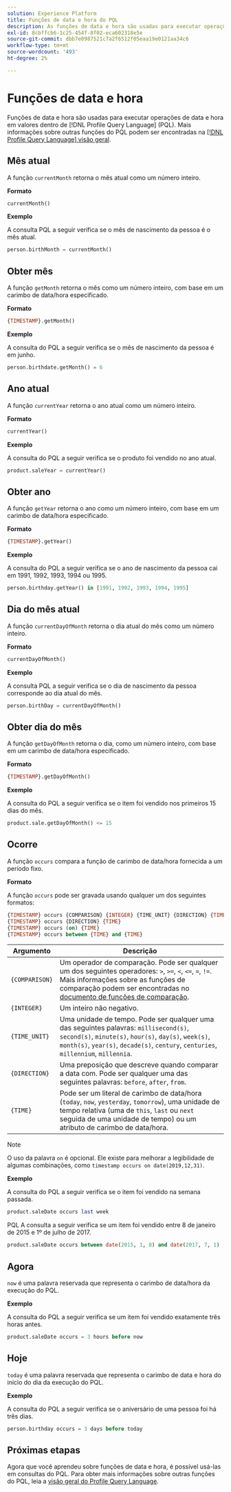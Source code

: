 ```yaml
---
solution: Experience Platform
title: Funções de data e hora do PQL
description: As funções de data e hora são usadas para executar operações de data e hora em valores no Profile Query Language (PQL).
exl-id: 8cbffcb6-1c25-454f-8f02-eca602318e5e
source-git-commit: dbb7e0987521c7a2f6512f05eaa19e0121aa34c6
workflow-type: tm+mt
source-wordcount: '493'
ht-degree: 2%

---
```


# Funções de data e hora

Funções de data e hora são usadas para executar operações de data e hora em valores dentro de [!DNL Profile Query Language] (PQL). Mais informações sobre outras funções do PQL podem ser encontradas na [[!DNL Profile Query Language] visão geral](./overview.md).

## Mês atual

A função `currentMonth` retorna o mês atual como um número inteiro.

**Formato**

```sql
currentMonth()
```

**Exemplo**

A consulta PQL a seguir verifica se o mês de nascimento da pessoa é o mês atual.

```sql
person.birthMonth = currentMonth()
```

## Obter mês

A função `getMonth` retorna o mês como um número inteiro, com base em um carimbo de data/hora especificado.

**Formato**

```sql
{TIMESTAMP}.getMonth()
```

**Exemplo**

A consulta do PQL a seguir verifica se o mês de nascimento da pessoa é em junho.

```sql
person.birthdate.getMonth() = 6
```

## Ano atual

A função `currentYear` retorna o ano atual como um número inteiro.

**Formato**

```sql
currentYear()
```

**Exemplo**

A consulta do PQL a seguir verifica se o produto foi vendido no ano atual.

```sql
product.saleYear = currentYear()
```

## Obter ano

A função `getYear` retorna o ano como um número inteiro, com base em um carimbo de data/hora especificado.

**Formato**

```sql
{TIMESTAMP}.getYear()
```

**Exemplo**

A consulta do PQL a seguir verifica se o ano de nascimento da pessoa cai em 1991, 1992, 1993, 1994 ou 1995.

```sql
person.birthday.getYear() in [1991, 1992, 1993, 1994, 1995]
```

## Dia do mês atual

A função `currentDayOfMonth` retorna o dia atual do mês como um número inteiro.

**Formato**

```sql
currentDayOfMonth()
```

**Exemplo**

A consulta PQL a seguir verifica se o dia de nascimento da pessoa corresponde ao dia atual do mês.

```sql
person.birthDay = currentDayOfMonth()
```

## Obter dia do mês

A função `getDayOfMonth` retorna o dia, como um número inteiro, com base em um carimbo de data/hora especificado.

**Formato**

```sql
{TIMESTAMP}.getDayOfMonth()
```

**Exemplo**

A consulta do PQL a seguir verifica se o item foi vendido nos primeiros 15 dias do mês.

```sql
product.sale.getDayOfMonth() <= 15
```

## Ocorre

A função `occurs` compara a função de carimbo de data/hora fornecida a um período fixo.

**Formato**

A função `occurs` pode ser gravada usando qualquer um dos seguintes formatos:

```sql
{TIMESTAMP} occurs {COMPARISON} {INTEGER} {TIME_UNIT} {DIRECTION} {TIME}
{TIMESTAMP} occurs {DIRECTION} {TIME}
{TIMESTAMP} occurs (on) {TIME}
{TIMESTAMP} occurs between {TIME} and {TIME}
```

| Argumento | Descrição |
| --------- | ----------- |
| `{COMPARISON}` | Um operador de comparação. Pode ser qualquer um dos seguintes operadores: `>`, `>=`, `<`, `<=`, `=`, `!=`. Mais informações sobre as funções de comparação podem ser encontradas no [documento de funções de comparação](./comparison-functions.md). |
| `{INTEGER}` | Um inteiro não negativo. |
| `{TIME_UNIT}` | Uma unidade de tempo. Pode ser qualquer uma das seguintes palavras: `millisecond(s)`, `second(s)`, `minute(s)`, `hour(s)`, `day(s)`, `week(s)`, `month(s)`, `year(s)`, `decade(s)`, `century`, `centuries`, `millennium`, `millennia`. |
| `{DIRECTION}` | Uma preposição que descreve quando comparar a data com. Pode ser qualquer uma das seguintes palavras: `before`, `after`, `from`. |
| `{TIME}` | Pode ser um literal de carimbo de data/hora (`today`, `now`, `yesterday`, `tomorrow`), uma unidade de tempo relativa (uma de `this`, `last` ou `next` seguida de uma unidade de tempo) ou um atributo de carimbo de data/hora. |

>[!NOTE]
>
>O uso da palavra `on` é opcional. Ele existe para melhorar a legibilidade de algumas combinações, como `timestamp occurs on date(2019,12,31)`.

**Exemplo**

A consulta do PQL a seguir verifica se o item foi vendido na semana passada.

```sql
product.saleDate occurs last week
```

PQL A consulta a seguir verifica se um item foi vendido entre 8 de janeiro de 2015 e 1º de julho de 2017.

```sql
product.saleDate occurs between date(2015, 1, 8) and date(2017, 7, 1)
```

## Agora

`now` é uma palavra reservada que representa o carimbo de data/hora da execução do PQL.

**Exemplo**

A consulta do PQL a seguir verifica se um item foi vendido exatamente três horas antes.

```sql
product.saleDate occurs = 3 hours before now
```

## Hoje

`today` é uma palavra reservada que representa o carimbo de data e hora do início do dia da execução do PQL.

**Exemplo**

A consulta do PQL a seguir verifica se o aniversário de uma pessoa foi há três dias.

```sql
person.birthday occurs = 3 days before today
```

## Próximas etapas

Agora que você aprendeu sobre funções de data e hora, é possível usá-las em consultas do PQL. Para obter mais informações sobre outras funções do PQL, leia a [visão geral do Profile Query Language](./overview.md).
